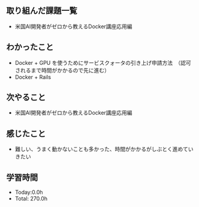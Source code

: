 ## 取り組んだ課題一覧
- 米国AI開発者がゼロから教えるDocker講座応用編
## わかったこと
- Docker + GPU を使うためにサービスクォータの引き上げ申請方法　（認可されるまで時間がかかるので先に進む）
- Docker + Rails
## 次やること
- 米国AI開発者がゼロから教えるDocker講座応用編
## 感じたこと
- 難しい、うまく動かないことも多かった、時間がかかるがしぶとく進めていきたい
## 学習時間
- Today:0.0h
- Total: 270.0h
